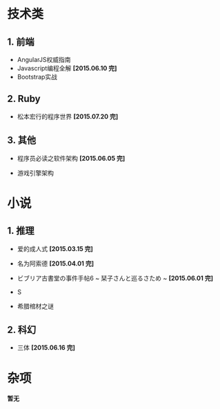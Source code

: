 # 技术类

## 1. 前端

*  AngularJS权威指南
*  Javascript编程全解 __[2015.06.10 完]__
*  Bootstrap实战

## 2. Ruby

*  松本宏行的程序世界 __[2015.07.20 完]__

## 3. 其他

*  程序员必读之软件架构 __[2015.06.05 完]__

*  游戏引擎架构

# 小说

## 1. 推理

*  爱的成人式 __[2015.03.15 完]__

*  名为阿索德 __[2015.04.01 完]__

*  ビブリア古書堂の事件手帖6 ~ 栞子さんと巡るさため ~  __[2015.06.01 完]__

*  S

*  希腊棺材之谜

## 2. 科幻

*  三体 __[2015.06.16 完]__

# 杂项

**暂无**

